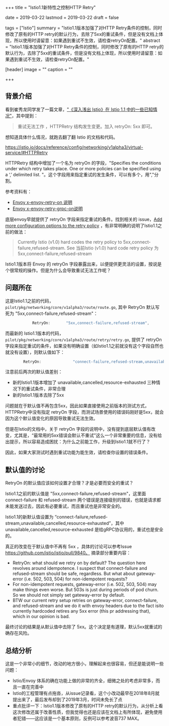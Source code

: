 +++
title = "Istio1.1新特性之控制HTTP Retry"

date = 2019-03-22
lastmod = 2019-03-22
draft = false

tags = ["Istio"]
summary = "Istio1.1版本加强了对HTTP Retry条件的控制，同时修改了原有的HTTP retry的默认行为，去除了5xx的重试条件，但是没有文档上体现，所以使用时请留意：如果遇到重试不生效，请检查retryOn配置。"
abstract = "Istio1.1版本加强了对HTTP Retry条件的控制，同时修改了原有的HTTP retry的默认行为，去除了5xx的重试条件，但是没有文档上体现，所以使用时请留意：如果遇到重试不生效，请检查retryOn配置。"

[header]
image = ""
caption = ""

+++

## 背景介绍

看到崔秀龙同学发了一篇文章，["《深入浅出 Istio》在 Istio 1.1 中的一些已知情况"](https://blog.fleeto.us/post/istio-book-update-for-1-1/?hmsr=toutiao.io&utm_medium=toutiao.io&utm_source=toutiao.io)，其中提到：

> 重试无法工作	，HTTPRetry 结构发生变更。加入 retryOn: 5xx 即可。

想知道具体什么情况，就跑去翻了翻 Istio 的文档和代码。

https://istio.io/docs/reference/config/networking/v1alpha3/virtual-service/#HTTPRetry

HTTPRetry 结构中增加了一个名为 retryOn 的字段，"Specifies the conditions under which retry takes place. One or more policies can be specified using a ‘,’ delimited list. "。这个字段用来指定重试的发生条件，可以有多个，用","分割。

参考资料有：

- [Envoy x-envoy-retry-on 说明](https://www.envoyproxy.io/docs/envoy/latest/configuration/http_filters/router_filter#x-envoy-retry-on)
- [Envoy x-envoy-retry-grpc-on说明](https://www.envoyproxy.io/docs/envoy/latest/configuration/http_filters/router_filter#x-envoy-retry-grpc-on)

底层envoy早就提供了 retryOn 字段来指定重试的条件。找到相关的 issue，[Add more configuration options to the retry policy](https://github.com/istio/istio/issues/8081) ，有非常明确的说明了Istio1.1之前的做法：

> Currently Istio (v1.0) hard codes the retry policy to 5xx,connect-failure,refused-stream.
See
> 当前Istio (v1.0)  hard code retry policy 为 5xx,connect-failure,refused-stream

Istio1.1版本将 Envoy 的 retryOn 字段暴露出来，以便提供更灵活的设置，按说是个很常规的操作。但是为什么会导致重试无法工作呢？

## 问题所在

这是Istio1.1之前的代码，`pilot/pkg/networking/core/v1alpha3/route/route.go`, 其中 RetryOn 默认写死为 "5xx,connect-failure,refused-stream"：

```go
			RetryOn:       "5xx,connect-failure,refused-stream",
```

而最新的 Istio1.1版本的代码，`pilot/pkg/networking/core/v1alpha3/route/retry/retry.go`, 提供了 retryOn 字段来指定重试的条件，如果没有明确设置（如Istio1.1之前就没有这个字段自然也就没有设置），则默认值如下：

```go
		RetryOn:              "connect-failure,refused-stream,unavailable,cancelled,resource-exhausted",
```

注意前后两次的默认值差别：

- 新的Istio1.1版本增加了 unavailable,cancelled,resource-exhausted 三种情况下的重试条件，非常合理
- 新的Istio1.1版本去除了5xx

问题就在于默认值不再包含5xx，因此如果直接使用之前版本的测试方式，HTTPRetry中没有指定 retryOn 字段，而测试场景使用的错误码刚好是5xx，就会因为这个默认值变化的原因导致重试无法生效。

但是在Istio的文档中，关于 retryOn 字段的说明中，没有提到底层默认值有改变，尤其是，“最常用的5xx错误会默认不重试”这么一个非常重要的信息，没有给出提示，所以容易造成困扰：为什么之前能工作，升级到Istio1.1就不行了？

因此，如果大家测试时遇到重试功能为能生效，请检查你设置的错误条件。

## 默认值的讨论

RetryOn 的默认值应该如何设置才合理？才是必要而安全的重试？

Istio1.1之前的默认值是 "5xx,connect-failure,refused-stream"，这里面 connect-failure 和 refused-stream 两个错误是连接级别的错误，也就是请求都未能发送过去，因此有必要重试，而且重试也是非常安全的。

Istio1.1的新默认值设置为 “connect-failure,refused-stream,unavailable,cancelled,resource-exhausted”，其中 unavailable,cancelled,resource-exhausted 是给gRPC协议用的，重试也是安全的。

真正的改变在于默认值中不再有 5xx ，具体的讨论可以参考Issue https://github.com/istio/istio/pull/9840。 摘录部分重要内容：

- RetryOn: what should we retry on by default? The question here revolves around idempotence. I suspect that connect-failure and refused-stream should be safe, regardless. But what about gateway-error (i.e. 502, 503, 504) for non-idempotent requests?
- For non-idempotent requests, gateway-error (i.e. 502, 503, 504) may make things even worse. But 503s is just during periods of pod churn. So we should not simply set gateway-error by default.
- BTW our current retry setup retries on gateway-error, connect-failure, and refused-stream and we do it with envoy headers due to the fact isito currently hardcoded retires any 5xx error (this pr addressing that), which in our opinion is bad.

最终讨论的结果是从默认值中去除了 5xx。这个决定是有道理，默认5xx就重试的确存在风险。

## 总结分析

这是一个非常小的细节，改动的地方很小，理解起来也很容易，但还是能说明一些问题：

- Istio/Envoy 体系的确在功能上做的非常的齐全，细微之处的考虑非常多，而且一直在完善中
- Istio的工程管理有点拖沓，从issue记录看，这个小改动最早在2018年8月就提出来了，最后发布却到了2019年3月，时间未免长了点
- 重点批评一下：Istio1.1版本修改了原有的HTTP retry的默认行为，从分析上看这次修改还属于改善性质，但我觉得也还是应该在文档上有所体现，避免使用者犯错——这应该是一个基本原则，反例可以参考波音737 MAX。





